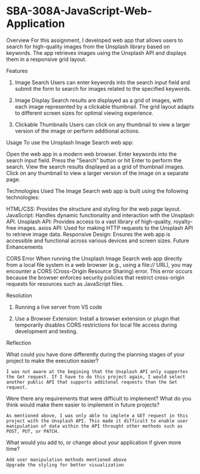 # SBA-308A-JavaScript-Web-Application

Overview
For this assignment, I developed web app that allows users to search for high-quality images from the Unsplash library based on keywords. The app retrieves images using the Unsplash API and displays them in a responsive grid layout.

Features

1. Image Search
   Users can enter keywords into the search input field and submit the form to search for images related to the specified keywords.

2. Image Display
   Search results are displayed as a grid of images, with each image represented by a clickable thumbnail. The grid layout adapts to different screen sizes for optimal viewing experience.

3. Clickable Thumbnails
   Users can click on any thumbnail to view a larger version of the image or perform additional actions.

Usage
To use the Unsplash Image Search web app:

Open the web app in a modern web browser.
Enter keywords into the search input field.
Press the "Search" button or hit Enter to perform the search.
View the search results displayed as a grid of thumbnail images.
Click on any thumbnail to view a larger version of the image on a separate page.

Technologies Used
The Image Search web app is built using the following technologies:

HTML/CSS: Provides the structure and styling for the web page layout.
JavaScript: Handles dynamic functionality and interaction with the Unsplash API.
Unsplash API: Provides access to a vast library of high-quality, royalty-free images.
axios API: Used for making HTTP requests to the Unsplash API to retrieve image data.
Responsive Design: Ensures the web app is accessible and functional across various devices and screen sizes.
Future Enhancements

CORS Error
When running the Unsplash Image Search web app directly from a local file system in a web browser (e.g., using a file:// URL), you may encounter a CORS (Cross-Origin Resource Sharing) error. This error occurs because the browser enforces security policies that restrict cross-origin requests for resources such as JavaScript files.

Resolution

1. Running a live server from VS code

2. Use a Browser Extension: Install a browser extension or plugin that temporarily disables CORS restrictions for local file access during development and testing.

Reflection

What could you have done differently during the planning stages of your project to make the execution easier?

    I was not aware at the begining that the Unsplash API only supportes the Get request. If I have to do this project again, I would select another public API that supports additonal requests than the Get request.

Were there any requirements that were difficult to implement? What do you think would make them easier to implement in future projects?

    As mentioned above, I was only able to implete a GET request in this project with the Unsplash API. This made it difficult to enable user manipulation of data within the API throught other methods such as POST, PUT, or PATCH.

What would you add to, or change about your application if given more time?

    Add user manipulation methods mentioned above
    Upgrade the styling for better visualization
